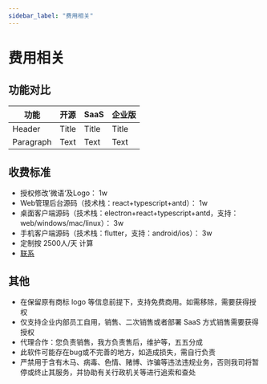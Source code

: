 ```yaml
---
sidebar_label: "费用相关"
---
```


# 费用相关

## 功能对比

| 功能         | 开源        | SaaS        | 企业版       |
| ----------- | ----------- | ----------- | ----------- |
| Header      | Title       | Title       | Title       |
| Paragraph   | Text        | Text        | Text        |

## 收费标准

- 授权修改’微语‘及Logo： 1w
- Web管理后台源码（技术栈：react+typescript+antd）： 1w
- 桌面客户端源码（技术栈：electron+react+typescript+antd，支持：web/windows/mac/linux）： 3w
- 手机客户端源码（技术栈：flutter，支持：android/ios）： 3w
- 定制按 2500人/天 计算
- [联系](/img/wechat.png)

## 其他

- 在保留原有商标 logo 等信息前提下，支持免费商用。如需移除，需要获得授权
- 仅支持企业内部员工自用，销售、二次销售或者部署 SaaS 方式销售需要获得授权
- 代理合作：您负责销售，我方负责售后，维护等，五五分成
- 此软件可能存在bug或不完善的地方，如造成损失，需自行负责
- 严禁用于含有木马、病毒、色情、赌博、诈骗等违法违规业务，否则我司将暂停或终止其服务，并协助有关行政机关等进行追索和查处
<!-- - <img src="/img/wechat.png" width="150"></img> -->
